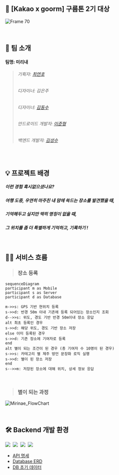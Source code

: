 ## 🥇 [Kakao x goorm] 구름톤 2기 대상

![Frame 70](https://user-images.githubusercontent.com/74334399/197680081-7414f0bb-0056-4837-ba85-cf7af04853fa.png)

<br>

## 👫 팀 소개  
#### 팀명: 미리내
> ###### 기획자: [최연호](https://github.com/yeoncpp)   
> ###### 디자이너: 김은주   
> ###### 디자이너: [김동수](https://github.com/ehdtn)   
> ###### 안드로이드 개발자: [이준형](https://github.com/lijunhyeong)   
> ###### 백엔드 개발자: [김성수](https://github.com/nfl1ryxditimo12)   

<br>

## 💡 프로젝트 배경  
##### 이런 경험 혹시없으셨나요?
##### 여행 도중, 우연히 마주친 내 맘에 쏙드는 장소를 발견했을 때,
##### 기억해두고 싶지만 딱히 명칭이 없을 때,
##### 그 위치를 좀 더 특별하게 기억하고, 기록하기 !

<br>

## 🏃‍♂️ 서비스 흐름

> ### 장소 등록
```mermaid
sequenceDiagram
participant m as Mobile
participant s as Server
participant d as Database

m->>s: GPS 기반 현위치 등록
s->>d: 반경 50m 이내 기존에 등록 되어있는 장소인지 조회
d-->>s: 위도, 경도 기반 반경 50m이내 장소 응답
alt 최초 등록인 경우
s->>d: 해당 위도, 경도 기반 장소 저장
else 이미 등록된 경우
s->>d: 기존 장소에 기여자로 등록
end
alt 별이 되는 조건이 된 경우 (총 기여자 수 10명이 된 경우)
s->>s: 카테고리 별 제주 방언 문장화 로직 실행
s->>d: 별이 된 장소 저장
end
s-->>m: 저장된 장소에 대해 위치, 상세 정보 응답
```

<br>
 
> ### 별이 되는 과정

![Mirinae_FlowChart](https://user-images.githubusercontent.com/74334399/197688694-96fadeb0-f2d3-4c03-adb1-03b4ef7fafa8.png)

<br>

## 🛠 Backend 개발 환경

<p>
  <img src="https://img.shields.io/badge/TypeScript-3178C6?style=flat-square&logo=TypeScript&logoColor=white"/>&nbsp
  <img src="https://img.shields.io/badge/NestJS-E0234E?style=flat-square&logo=NestJS&logoColor=white"/>&nbsp
  <img src="https://img.shields.io/badge/Mysql-4479A1?style=flat-square&logo=Mysql&logoColor=white"/>&nbsp
  <img src="https://img.shields.io/badge/GoormIDE-232F3E?style=flat-square&logo=iCloud&logoColor=white">&nbsp
</p>

- [API 명세](https://choiyeonho.notion.site/API-bb42fdcc9b104b19b7cc73c2f6f41efa)
- [Database ERD](https://dbdiagram.io/d/6346f44cf0018a1c5fee5024)
- [DB 초기 데이터](https://choiyeonho.notion.site/Static-Data-Set-6c9a6fc3bc1543798742eb66d23b8cd7)
